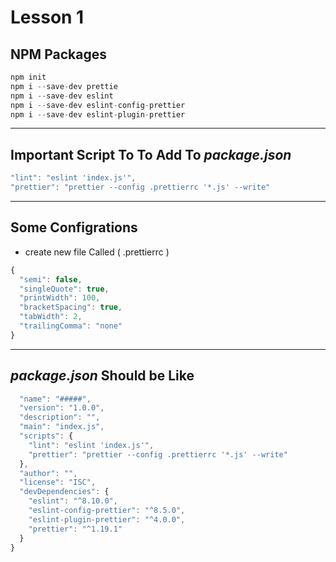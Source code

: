 # **Lesson 1**

## NPM Packages

```JavaScript
npm init
npm i --save-dev prettie
npm i --save-dev eslint
npm i --save-dev eslint-config-prettier
npm i --save-dev eslint-plugin-prettier
```

---

## Important Script To To Add To _package.json_

```JavaScript
"lint": "eslint 'index.js'",
"prettier": "prettier --config .prettierrc '*.js' --write"
```

---

## Some Configrations

- create new file Called ( .prettierrc )

```js
{
  "semi": false,
  "singleQuote": true,
  "printWidth": 100,
  "bracketSpacing": true,
  "tabWidth": 2,
  "trailingComma": "none"
}
```

---

## _package.json_ Should be Like

```js
  "name": "#####",
  "version": "1.0.0",
  "description": "",
  "main": "index.js",
  "scripts": {
    "lint": "eslint 'index.js'",
    "prettier": "prettier --config .prettierrc '*.js' --write"
  },
  "author": "",
  "license": "ISC",
  "devDependencies": {
    "eslint": "^8.10.0",
    "eslint-config-prettier": "^8.5.0",
    "eslint-plugin-prettier": "^4.0.0",
    "prettier": "^1.19.1"
  }
}
```
